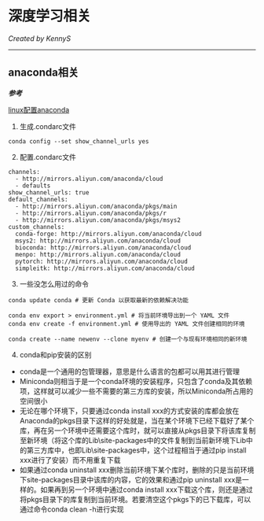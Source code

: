 # 深度学习相关

*Created by KennyS*

---


## anaconda相关

***参考***

[linux配置anaconda](https://blog.csdn.net/FLK_9090/article/details/140035993)


1. 生成.condarc文件

```
conda config --set show_channel_urls yes
```

2. 配置.condarc文件

```
channels:
  - http://mirrors.aliyun.com/anaconda/cloud
  - defaults
show_channel_urls: true
default_channels:
  - http://mirrors.aliyun.com/anaconda/pkgs/main
  - http://mirrors.aliyun.com/anaconda/pkgs/r
  - http://mirrors.aliyun.com/anaconda/pkgs/msys2
custom_channels:
  conda-forge: http://mirrors.aliyun.com/anaconda/cloud
  msys2: http://mirrors.aliyun.com/anaconda/cloud
  bioconda: http://mirrors.aliyun.com/anaconda/cloud
  menpo: http://mirrors.aliyun.com/anaconda/cloud
  pytorch: http://mirrors.aliyun.com/anaconda/cloud
  simpleitk: http://mirrors.aliyun.com/anaconda/cloud
```

3. 一些没怎么用过的命令

```
conda update conda # 更新 Conda 以获取最新的依赖解决功能

conda env export > environment.yml # 将当前环境导出到一个 YAML 文件
conda env create -f environment.yml # 使用导出的 YAML 文件创建相同的环境

conda create --name newenv --clone myenv # 创建一个与现有环境相同的新环境
```

4. conda和pip安装的区别

- conda是一个通用的包管理器，意思是什么语言的包都可以用其进行管理
- Miniconda则相当于是一个conda环境的安装程序，只包含了conda及其依赖项，这样就可以减少一些不需要的第三方库的安装，所以Miniconda所占用的空间很小
- 无论在哪个环境下，只要通过conda install xxx的方式安装的库都会放在Anaconda的pkgs目录下这样的好处就是，当在某个环境下已经下载好了某个库，再在另一个环境中还需要这个库时，就可以直接从pkgs目录下将该库复制至新环境（将这个库的Lib\site-packages中的文件复制到当前新环境下Lib中的第三方库中，也即Lib\site-packages中，这个过程相当于通过pip install xxx进行了安装）而不用重复下载
- 如果通过conda uninstall xxx删除当前环境下某个库时，删除的只是当前环境下site-packages目录中该库的内容，它的效果和通过pip uninstall xxx是一样的。如果再到另一个环境中通过conda install xxx下载这个库，则还是通过将pkgs目录下的库复制到当前环境。若要清空这个pkgs下的已下载库，可以通过命令conda clean -h进行实现